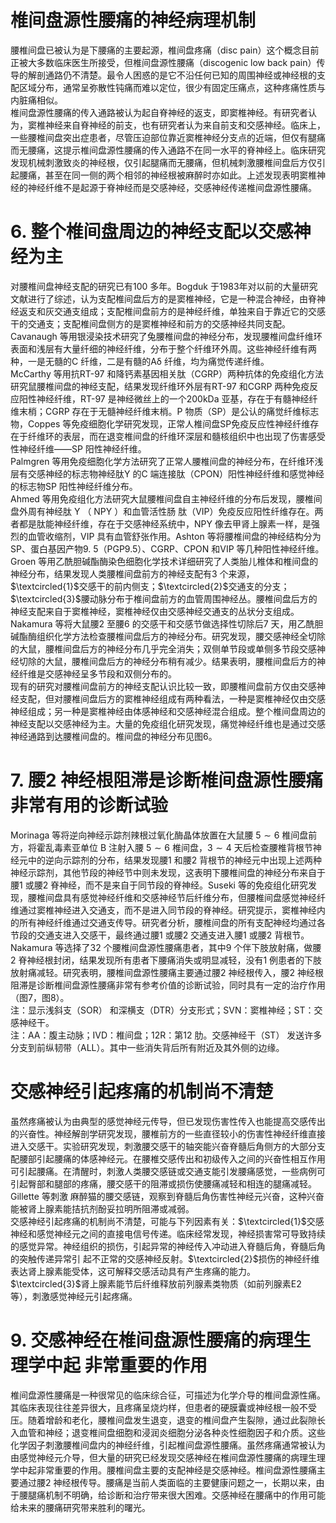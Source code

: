 # 椎间盘源性腰痛的神经病理机制  
腰椎间盘已被认为是下腰痛的主要起源，椎间盘疼痛（disc pain）这个概念目前正被大多数临床医生所接受，但椎间盘源性腰痛（discogenic low back pain）传导的解剖通路仍不清楚。最令人困惑的是它不沿任何已知的周围神经或神经根的支配区域分布，通常呈弥散性钝痛而难以定位，很少有固定压痛点，这种疼痛性质与内脏痛相似。  
椎间盘源性腰痛的传入通路被认为起自脊神经的返支，即窦椎神经。有研究者认为，窦椎神经来自脊神经的前支，也有研究者认为来自前支和交感神经。临床上，一些腰椎间盘突出症患者，尽管压迫部位靠近窦椎神经分支点的近端，但仅有腿痛而无腰痛，这提示椎间盘源性腰痛的传入通路不在同一水平的脊神经上。临床研究发现机械刺激致炎的神经根，仅引起腿痛而无腰痛，但机械刺激腰椎间盘后方仅引起腰痛，甚至在同一侧的两个相邻的神经根被麻醉时亦如此。上述发现表明窦椎神经的神经纤维不是起源于脊神经而是交感神经，交感神经传递椎间盘源性腰痛。  
# 6. 整个椎间盘周边的神经支配以交感神经为主  
对腰椎间盘神经支配的研究已有100 多年。Bogduk 于1983年对以前的大量研究文献进行了综述，认为支配椎间盘后方的是窦椎神经，它是一种混合神经，由脊神经返支和灰交通支组成；支配椎间盘前方的是神经纤维，单独来自于靠近它的交感干的交通支；支配椎间盘侧方的是窦椎神经和前方的交感神经共同支配。  
Cavanaugh 等用银浸染技术研究了兔腰椎间盘的神经分布，发现腰椎间盘纤维环表面和浅层有大量纤细的神经纤维，分布于整个纤维环外周。这些神经纤维有两种，一是无髓的C 纤维，二是有髓的Aδ 纤维，均为痛觉传递纤维。  
McCarthy 等用抗RT-97 和降钙素基因相关肽（CGRP）两种抗体的免疫组化方法研究鼠腰椎间盘的神经支配，结果发现纤维环外层有RT-97 和CGRP 两种免疫反应阳性神经纤维，RT-97 是神经微丝上的一个200kDa 亚基，存在于有髓神经纤维末梢；CGRP 存在于无髓神经纤维末梢。P 物质（SP）是公认的痛觉纤维标志物，Coppes 等免疫细胞化学研究发现，正常人椎间盘SP免疫反应性神经纤维存在于纤维环的表层，而在退变椎间盘的纤维环深层和髓核组织中也出现了伤害感受性神经纤维——SP 阳性神经纤维。  
Palmgren 等用免疫细胞化学方法研究了正常人腰椎间盘的神经分布，在纤维环浅层有交感神经的标志物神经肽Y 的C 端连接肽（CPON）阳性神经纤维和感觉神经的标志物SP 阳性神经纤维分布。  
Ahmed 等用免疫组化方法研究大鼠腰椎间盘自主神经纤维的分布后发现，腰椎间盘外周有神经肽 Y （ NPY ）和血管活性肠 肽（VIP）免疫反应阳性纤维存在。两者都是肽能神经纤维，存在于交感神经系统中，NPY 像去甲肾上腺素一样，是强烈的血管收缩剂，VIP 具有血管舒张作用。Ashton 等将腰椎间盘的神经结构分为SP、蛋白基因产物9. 5（PGP9.5）、CGRP、CPON 和VIP 等几种阳性神经纤维。  
Groen 等用乙酰胆碱酯酶染色细胞化学技术详细研究了人类胎儿椎体和椎间盘的神经分布，结果发现人类腰椎间盘前方的神经支配有3 个来源，$\textcircled{1}$交感干的前内侧支；$\textcircled{2}$交通支的分支；$\textcircled{3}$腰动脉分布于椎间盘前方的血管周围神经丛。腰椎间盘后方的神经支配来自于窦椎神经，窦椎神经仅由交感神经交通支的丛状分支组成。  
Nakamura 等将大鼠腰2 至腰6 的交感干和交感节做选择性切除后7 天，用乙酰胆碱酯酶组织化学方法检查腰椎间盘后方的神经分布。研究发现，腰交感神经全切除的大鼠，腰椎间盘后方的神经分布几乎完全消失；双侧单节段或单侧多节段交感神经切除的大鼠，腰椎间盘后方的神经分布稍有减少。结果表明，腰椎间盘后方的神经纤维是交感神经呈多节段和双侧分布的。  
现有的研究对腰椎间盘前方的神经支配认识比较一致，即腰椎间盘前方仅由交感神经支配，但对腰椎间盘后方的窦椎神经组成有两种看法，一种是窦椎神经仅由交感神经组成；另一种是窦椎神经由体感神经和交感神经混合组成。整个椎间盘周边的神经支配以交感神经为主。大量的免疫组化研究发现，痛觉神经纤维也是通过交感神经通路到达腰椎间盘的。椎间盘的神经分布见图6。  
# 7. 腰2 神经根阻滞是诊断椎间盘源性腰痛非常有用的诊断试验  
Morinaga 等将逆向神经示踪剂辣根过氧化酶晶体放置在大鼠腰 $5\sim6$  椎间盘前方，将霍乱毒素亚单位 B  注射入腰 $5\sim6$ 椎间盘，$3\sim4$ 天后检查腰椎背根节神经元中的逆向示踪剂的分布，结果发现腰1 和腰2 背根节的神经元中出现上述两种神经示踪剂，其他节段的神经节中则未发现，这表明下腰椎间盘的神经分布来自于腰1 或腰2 脊神经，而不是来自于同节段的脊神经。Suseki 等的免疫组化研究发现，腰椎间盘具有感觉神经纤维和交感神经节后纤维分布，但腰椎间盘感觉神经纤维通过窦椎神经进入交通支，而不是进入同节段的脊神经。研究提示，窦椎神经内的所有神经纤维通过交通支传导。研究者分析，腰椎间盘的所有支配神经均通过各节段的交通支进入交感干，最终通过腰1 或腰2 交通支进入腰1 或腰2 背根节。  
Nakamura 等选择了32 个腰椎间盘源性腰痛患者，其中9 个伴下肢放射痛，做腰2 脊神经根封闭，结果发现所有患者下腰痛消失或明显减轻，没有1 例患者的下肢放射痛减轻。研究表明，腰椎间盘源性腰痛主要通过腰2 神经根传入，腰2 神经根阻滞是诊断椎间盘源性腰痛非常有参考价值的诊断试验，同时具有一定的治疗作用（图7，图8）。  
注：显示浅斜支（SOR） 和深横支（DTR）分支形式；SVN：窦椎神经；ST：交感神经干。  
注：AA：腹主动脉；IVD：椎间盘；12R：第12 肋。交感神经干（ST） 发送许多分支到前纵韧带（ALL）。其中一些消失背后所有附近及其外侧的边缘。  
#  交感神经引起疼痛的机制尚不清楚  
虽然疼痛被认为由典型的感觉神经元传导，但已发现伤害性传入也能提高交感传出的兴奋性。神经解剖学研究发现，腰椎前方的一些直径较小的伤害性神经纤维直接进入交感干。实验研究发现，刺激腰交感干的轴突能兴奋脊髓后角侧方的大部分支配腰部引起腰痛的体感神经元。在腰椎交感传出和初级传入之间的兴奋性相互作用可引起腰痛。在清醒时，刺激人类腰交感链或交通支能引发腰痛感觉，一些病例可引起臀部和腿部的疼痛，腰交感干的阻滞或损伤使腰痛减轻和相连的腿痛减轻。 Gillette  等刺激 麻醉猫的腰交感链，观察到脊髓后角伤害性神经元兴奋，这种兴奋能被肾上腺素能拮抗剂酚妥拉明所阻滞或减弱。  
交感神经引起疼痛的机制尚不清楚，可能与下列因素有关：$\textcircled{1}$交感神经和感觉神经元之间的直接电信号传递。临床经常发现，神经损害常可导致持续的感觉异常。神经组织的损伤，引起异常的神经传入冲动进入脊髓后角，脊髓后角的突触传递异常引 起不正常的交感神经反射。$\textcircled{2}$损伤的神经纤维表达肾上腺素能受体，这可解释交感活动具有产生疼痛的能力。$\textcircled{3}$肾上腺素能节后纤维释放前列腺素类物质（如前列腺素E2 等），刺激感觉神经元引起疼痛。  
# 9.  交感神经在椎间盘源性腰痛的病理生理学中起  非常重要的作用  
椎间盘源性腰痛是一种很常见的临床综合征，可描述为化学介导的椎间盘源性痛。其临床表现往往差异很大，且疼痛呈烧灼样，但患者的硬膜囊或神经根一般不受压。随着增龄和老化，腰椎间盘发生退变，退变的椎间盘产生裂隙，通过此裂隙长入血管和神经；退变椎间盘细胞和浸润炎细胞分泌各种炎性细胞因子和介质。这些化学因子刺激腰椎间盘内的神经纤维，引起椎间盘源性腰痛。虽然疼痛通常被认为由感觉神经元介导，但大量的研究已经发现交感神经在椎间盘源性腰痛的病理生理学中起非常重要的作用。腰椎间盘主要的支配神经是交感神经。椎间盘源性腰痛主要通过腰2 神经根传导。腰痛是当前人类面临的主要健康问题之一，长期以来，由于腰腿痛机制不明确，给诊断和治疗带来很大困难。交感神经在腰痛中的作用可能给未来的腰痛研究带来胜利的曙光。  
